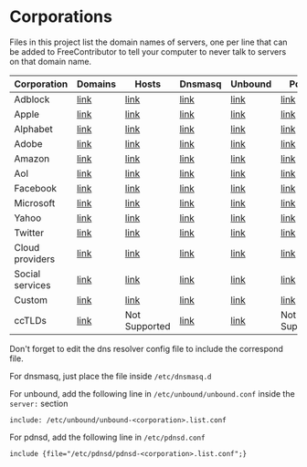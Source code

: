
# Corporations

Files in this project list the domain names of servers, one per line that can be added to FreeContributor 
to tell your computer to never talk to servers on that domain name.


| Corporation            | Domains  |  Hosts    | Dnsmasq   | Unbound | Pdnsd   |
| -------                | -------  | -------   | -------   | ------- | ------- |
| Adblock                | [link](https://raw.githubusercontent.com/tbds/FreeContributor/master/data/corporations/adblock.list)   | [link](https://raw.githubusercontent.com/tbds/FreeContributor/master/data/formats/hosts.d/hosts-adblock.list)   | [link](https://raw.githubusercontent.com/tbds/FreeContributor/master/data/formats/dnsmasq.d/dnsmasq-adblock.list.conf)   | [link](https://raw.githubusercontent.com/tbds/FreeContributor/master/data/formats/unbound.d/unbound-adblock.list.conf)   | [link](https://raw.githubusercontent.com/tbds/FreeContributor/master/data/formats/pdnsd.d/pdnsd-adblock.list.conf)  |
| Apple                  | [link](https://raw.githubusercontent.com/tbds/FreeContributor/master/data/corporations/apple.list)     | [link](https://raw.githubusercontent.com/tbds/FreeContributor/master/data/formats/hosts.d/hosts-apple.list)     | [link](https://raw.githubusercontent.com/tbds/FreeContributor/master/data/formats/dnsmasq.d/dnsmasq-apple.list.conf)     | [link](https://raw.githubusercontent.com/tbds/FreeContributor/master/data/formats/unbound.d/unbound-apple.list.conf)     | [link](https://raw.githubusercontent.com/tbds/FreeContributor/master/data/formats/pdnsd.d/pdnsd-apple.list.conf)    |
| Alphabet               | [link](https://raw.githubusercontent.com/tbds/FreeContributor/master/data/corporations/google.list)    | [link](https://raw.githubusercontent.com/tbds/FreeContributor/master/data/formats/hosts.d/hosts-google.list)    | [link](https://raw.githubusercontent.com/tbds/FreeContributor/master/data/formats/dnsmasq.d/dnsmasq-google.list.conf)    | [link](https://raw.githubusercontent.com/tbds/FreeContributor/master/data/formats/unbound.d/unbound-google.list.conf)    | [link](https://raw.githubusercontent.com/tbds/FreeContributor/master/data/formats/pdnsd.d/pdnsd-google.list.conf)   |
| Adobe                  | [link](https://raw.githubusercontent.com/tbds/FreeContributor/master/data/corporations/adobe.list)     | [link](https://raw.githubusercontent.com/tbds/FreeContributor/master/data/formats/hosts.d/hosts-adobe.list)     | [link](https://raw.githubusercontent.com/tbds/FreeContributor/master/data/formats/dnsmasq.d/dnsmasq-adobe.list.conf)     | [link](https://raw.githubusercontent.com/tbds/FreeContributor/master/data/formats/unbound.d/unbound-adobe.list.conf)     | [link](https://raw.githubusercontent.com/tbds/FreeContributor/master/data/formats/pdnsd.d/pdnsd-adobe.list.conf)    |
| Amazon                 | [link](https://raw.githubusercontent.com/tbds/FreeContributor/master/data/corporations/amazon.list)    | [link](https://raw.githubusercontent.com/tbds/FreeContributor/master/data/formats/hosts.d/hosts-amazon.list)    | [link](https://raw.githubusercontent.com/tbds/FreeContributor/master/data/formats/dnsmasq.d/dnsmasq-amazon.list.conf)    | [link](https://raw.githubusercontent.com/tbds/FreeContributor/master/data/formats/unbound.d/unbound-amazon.list.conf)    | [link](https://raw.githubusercontent.com/tbds/FreeContributor/master/data/formats/pdnsd.d/pdnsd-amazon.list.conf)   |
| Aol                    | [link](https://raw.githubusercontent.com/tbds/FreeContributor/master/data/corporations/aol.list)       | [link](https://raw.githubusercontent.com/tbds/FreeContributor/master/data/formats/hosts.d/hosts-aol.list)       | [link](https://raw.githubusercontent.com/tbds/FreeContributor/master/data/formats/dnsmasq.d/dnsmasq-aol.list.conf)       | [link](https://raw.githubusercontent.com/tbds/FreeContributor/master/data/formats/unbound.d/unbound-aol.list.conf)       | [link](https://raw.githubusercontent.com/tbds/FreeContributor/master/data/formats/pdnsd.d/pdnsd-aol.list.conf)      |
| Facebook               | [link](https://raw.githubusercontent.com/tbds/FreeContributor/master/data/corporations/facebook.list)  | [link](https://raw.githubusercontent.com/tbds/FreeContributor/master/data/formats/hosts.d/hosts-facebook.list)  | [link](https://raw.githubusercontent.com/tbds/FreeContributor/master/data/formats/dnsmasq.d/dnsmasq-facebook.list.conf)  | [link](https://raw.githubusercontent.com/tbds/FreeContributor/master/data/formats/unbound.d/unbound-facebook.list.conf)  | [link](https://raw.githubusercontent.com/tbds/FreeContributor/master/data/formats/pdnsd.d/pdnsd-facebook.list.conf) |
| Microsoft              | [link](https://raw.githubusercontent.com/tbds/FreeContributor/master/data/corporations/microsoft.list) | [link](https://raw.githubusercontent.com/tbds/FreeContributor/master/data/formats/hosts.d/hosts-microsoft.list) | [link](https://raw.githubusercontent.com/tbds/FreeContributor/master/data/formats/dnsmasq.d/dnsmasq-microsoft.list.conf) | [link](https://raw.githubusercontent.com/tbds/FreeContributor/master/data/formats/unbound.d/unbound-microsoft.list.conf) | [link](https://raw.githubusercontent.com/tbds/FreeContributor/master/data/formats/pdnsd.d/pdnsd-microsoft.list.conf)|
| Yahoo                  | [link](https://raw.githubusercontent.com/tbds/FreeContributor/master/data/corporations/yahoo.list)     | [link](https://raw.githubusercontent.com/tbds/FreeContributor/master/data/formats/hosts.d/hosts-yahoo.list)     | [link](https://raw.githubusercontent.com/tbds/FreeContributor/master/data/formats/dnsmasq.d/dnsmasq-yahoo.list.conf)     | [link](https://raw.githubusercontent.com/tbds/FreeContributor/master/data/formats/unbound.d/unbound-yahoo.list.conf)     | [link](https://raw.githubusercontent.com/tbds/FreeContributor/master/data/formats/pdnsd.d/pdnsd-yahoo.list.conf)    |
| Twitter                | [link](https://raw.githubusercontent.com/tbds/FreeContributor/master/data/corporations/twitter.list)   | [link](https://raw.githubusercontent.com/tbds/FreeContributor/master/data/formats/hosts.d/hosts-twitter.list)   | [link](https://raw.githubusercontent.com/tbds/FreeContributor/master/data/formats/dnsmasq.d/dnsmasq-twitter.list.conf)   | [link](https://raw.githubusercontent.com/tbds/FreeContributor/master/data/formats/unbound.d/unbound-twitter.list.conf)   | [link](https://raw.githubusercontent.com/tbds/FreeContributor/master/data/formats/pdnsd.d/pdnsd-twitter.list.conf)  |
| Cloud providers        | [link](https://raw.githubusercontent.com/tbds/FreeContributor/master/data/corporations/cloud.list)     | [link](https://raw.githubusercontent.com/tbds/FreeContributor/master/data/formats/hosts.d/hosts-cloud.list)     | [link](https://raw.githubusercontent.com/tbds/FreeContributor/master/data/formats/dnsmasq.d/dnsmasq-cloud.list.conf)     | [link](https://raw.githubusercontent.com/tbds/FreeContributor/master/data/formats/unbound.d/unbound-cloud.list.conf)     | [link](https://raw.githubusercontent.com/tbds/FreeContributor/master/data/formats/pdnsd.d/pdnsd-cloud.list.conf)    |
| Social services        | [link](https://raw.githubusercontent.com/tbds/FreeContributor/master/data/corporations/social.list)    | [link](https://raw.githubusercontent.com/tbds/FreeContributor/master/data/formats/hosts.d/hosts-social.list)    | [link](https://raw.githubusercontent.com/tbds/FreeContributor/master/data/formats/dnsmasq.d/dnsmasq-social.list.conf)    | [link](https://raw.githubusercontent.com/tbds/FreeContributor/master/data/formats/unbound.d/unbound-social.list.conf)    | [link](https://raw.githubusercontent.com/tbds/FreeContributor/master/data/formats/pdnsd.d/pdnsd-social.list.conf)   |
| Custom                 | [link](https://raw.githubusercontent.com/tbds/FreeContributor/master/data/corporations/custom.list)    | [link](https://raw.githubusercontent.com/tbds/FreeContributor/master/data/formats/hosts.d/hosts-custom.list)    | [link](https://raw.githubusercontent.com/tbds/FreeContributor/master/data/formats/dnsmasq.d/dnsmasq-custom.list.conf)    | [link](https://raw.githubusercontent.com/tbds/FreeContributor/master/data/formats/unbound.d/unbound-custom.list.conf)    | [link](https://raw.githubusercontent.com/tbds/FreeContributor/master/data/formats/pdnsd.d/pdnsd-custom.list.conf)   |
| ccTLDs                 | [link](https://raw.githubusercontent.com/tbds/FreeContributor/master/data/corporations/ccTLDs.list)    | Not Supported    | [link](https://raw.githubusercontent.com/tbds/FreeContributor/master/data/formats/dnsmasq.d/dnsmasq-ccTLDs.list.conf)    | [link](https://raw.githubusercontent.com/tbds/FreeContributor/master/data/formats/dnsmasq.d/dnsmasq-ccTLDs.list.conf)    | Not Supported   |

Don't forget to edit the dns resolver config file to include the correspond file.

For dnsmasq, just place the file inside `/etc/dnsmasq.d`

For unbound, add the following line in `/etc/unbound/unbound.conf` inside the `server:` section


    include: /etc/unbound/unbound-<corporation>.list.conf


For pdnsd, add the following line in `/etc/pdnsd.conf`


    include {file="/etc/pdnsd/pdnsd-<corporation>.list.conf";}